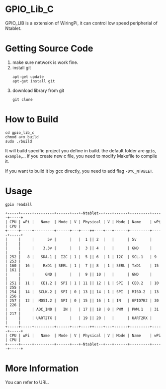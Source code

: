 # GPIO_Lib_C
  GPIO_LIB is a extension of WiringPi, it can control low speed peripherial of Ntablet.
  
# Getting Source Code
1. make sure network is work fine.
2. install git
    ```shell
    apt-get update
    apt-get install git
    ```
3. download library from git
    ```shell
    git clone 
    ```

# How to Build
```
cd gpio_lib_c
chmod a+x build
sudo ./build
```
It will build specific project you define in build. the default folder are `gpio`, `example`,...
if you create new c file, you need to modify Makefile to compile it.

If you want to build it by gcc directly, you need to add flag `-DYC_NTABLET`.
  
# Usage
 `gpio readall`
 ```
 +-----+-----+---------+------+---+-Ntablet--+---+------+---------+-----+-----+
 | CPU | wPi |   Name  | Mode | V | Physical | V | Mode | Name    | wPi | CPU |
 +-----+-----+---------+------+---+----++----+---+------+---------+-----+-----+
 |     |     |      5v |      |   |  1 || 2  |   |      | 5v      |     |     |
 |     |     |    3.3v |      |   |  3 || 4  |   |      | GND     |     |     |
 | 252 |   8 |   SDA.1 |  I2C | 1 |  5 || 6  | 1 | I2C  | SCL.1   | 9   | 253 |
 | 160 |  16 |    RxD1 | SERL | 1 |  7 || 8  | 1 | SERL | TxD1    | 15  | 161 |
 |     |     |     GND |      |   |  9 || 10 |   |      | GND     |     |     |
 | 251 |  11 |   CE1.2 |  SPI | 1 | 11 || 12 | 1 | SPI  | CE0.2   | 10  | 255 |
 | 254 |  14 |  SCLK.2 |  SPI | 0 | 13 || 14 | 1 | SPI  | MISO.2  | 13  | 256 |
 | 257 |  12 |  MOSI.2 |  SPI | 0 | 15 || 16 | 1 | IN   | GPIO7B2 | 30  | 226 |
 |     |     | ADC_IN0 |   IN |   | 17 || 18 | 0 | PWM  | PWM.1   | 31  | 217 |
 |     |     | UART2TX |      |   | 19 || 20 |   |      | UART2RX |     |     |
 +-----+-----+---------+------+---+----++----+---+------+---------+-----+-----+
 | CPU | wPi |   Name  | Mode | V | Physical | V | Mode | Name    | wPi | CPU |
 +-----+-----+---------+------+---+-Ntablet--+---+------+---------+-----+-----+
 
```

# More Information
  You can refer to URL.
